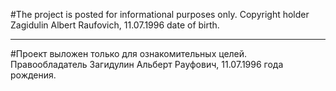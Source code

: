 #The project is posted for informational purposes only.
Copyright holder Zagidulin Albert Raufovich, 11.07.1996 date of birth.
***
#Проект выложен только для ознакомительных целей.
Правообладатель Загидулин Альберт Рауфович, 11.07.1996 года рождения.
